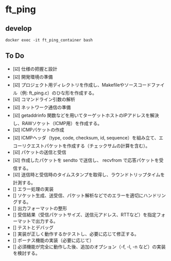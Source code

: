 # ft_ping

## develop
```
docker exec -it ft_ping_container bash
```


## To Do
- [☑️] 仕様の把握と設計
- [☑️] 開発環境の準備
- [☑️] プロジェクト用ディレクトリを作成し、Makefileやソースコードファイル（例: ft_ping.c）のひな形を作成する。
- [☑️] コマンドライン引数の解析
- [☑️] ネットワーク通信の準備
- [☑️] getaddrinfo 関数などを用いてターゲットホストのIPアドレスを解決し、RAWソケット（ICMP用）を作成する。
- [☑️] ICMPパケットの作成
- [☑️] ICMPヘッダ（type, code, checksum, id, sequence）を組み立て、エコーリクエストパケットを作成する（チェックサムの計算を含む）。
- [☑️] パケットの送信と受信
- [☑️] 作成したパケットを sendto で送信し、 recvfrom で応答パケットを受信する。
- [☑️] 送信時と受信時のタイムスタンプを取得し、ラウンドトリップタイムを計測する。
- [] エラー処理の実装
- [] ソケット生成、送受信、パケット解析などでのエラーを適切にハンドリングする。
- [] 出力フォーマットの整形
- [] 受信結果（受信パケットサイズ、送信元アドレス、RTTなど）を指定フォーマットで出力する。
- [] テストとデバッグ
- [] 実装が正しく動作するかテストし、必要に応じて修正する。
- [] ボーナス機能の実装（必要に応じて）
- [] 必須機能が完全に動作した後、追加のオプション（-f, -l, -n など）の実装を検討する。